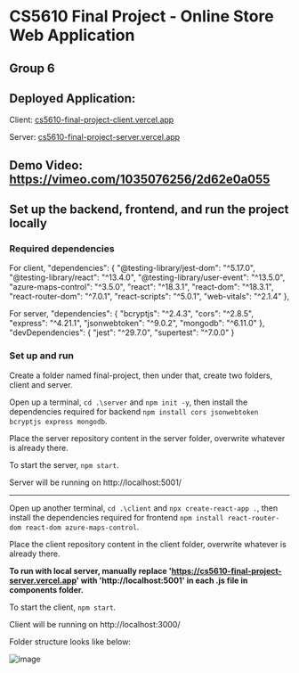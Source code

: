 # CS5610 Final Project - Online Store Web Application
## Group 6

## Deployed Application:

Client: [cs5610-final-project-client.vercel.app](https://cs5610-final-project-client.vercel.app/)

Server: [cs5610-final-project-server.vercel.app](https://cs5610-final-project-server.vercel.app/)

## Demo Video: https://vimeo.com/1035076256/2d62e0a055

## Set up the backend, frontend, and run the project locally

### Required dependencies
For client, 
"dependencies": {
    "@testing-library/jest-dom": "^5.17.0",
    "@testing-library/react": "^13.4.0",
    "@testing-library/user-event": "^13.5.0",
    "azure-maps-control": "^3.5.0",
    "react": "^18.3.1",
    "react-dom": "^18.3.1",
    "react-router-dom": "^7.0.1",
    "react-scripts": "^5.0.1",
    "web-vitals": "^2.1.4"
  },

For server, 
"dependencies": {
    "bcryptjs": "^2.4.3",
    "cors": "^2.8.5",
    "express": "^4.21.1",
    "jsonwebtoken": "^9.0.2",
    "mongodb": "^6.11.0"
  },
  "devDependencies": {
    "jest": "^29.7.0",
    "supertest": "^7.0.0"
  }



### Set up and run

Create a folder named final-project, then under that, create two folders, client and server. 

Open up a terminal, `cd .\server` and `npm init -y`, then install the dependencies required for backend `npm install cors jsonwebtoken bcryptjs express mongodb`.

Place the server repository content in the server folder, overwrite whatever is already there. 

To start the server, `npm start`. 

Server will be running on http://localhost:5001/

------------------------------------------------------------------------------------------------
Open up another terminal, `cd .\client` and `npx create-react-app .`, then install the dependencies required for frontend `npm install react-router-dom react-dom azure-maps-control`.

Place the client repository content in the client folder, overwrite whatever is already there. 

<strong>To run with local server, manually replace 'https://cs5610-final-project-server.vercel.app' with 'http://localhost:5001' in each .js file in components folder. </strong>

To start the client, `npm start`.

Client will be running on http://localhost:3000/

Folder structure looks like below: 

![image](https://github.com/user-attachments/assets/a3d66985-b2b2-49d7-9c49-1b13b011df27)
